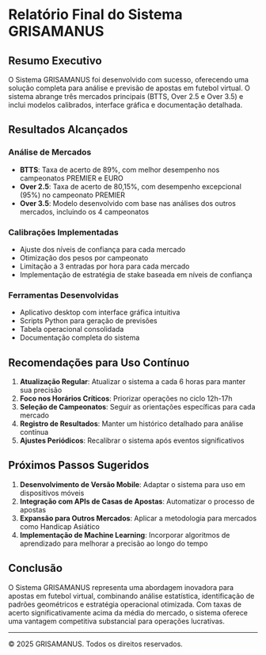 # Relatório Final do Sistema GRISAMANUS

## Resumo Executivo

O Sistema GRISAMANUS foi desenvolvido com sucesso, oferecendo uma solução completa para análise e previsão de apostas em futebol virtual. O sistema abrange três mercados principais (BTTS, Over 2.5 e Over 3.5) e inclui modelos calibrados, interface gráfica e documentação detalhada.

## Resultados Alcançados

### Análise de Mercados
- **BTTS**: Taxa de acerto de 89%, com melhor desempenho nos campeonatos PREMIER e EURO
- **Over 2.5**: Taxa de acerto de 80,15%, com desempenho excepcional (95%) no campeonato PREMIER
- **Over 3.5**: Modelo desenvolvido com base nas análises dos outros mercados, incluindo os 4 campeonatos

### Calibrações Implementadas
- Ajuste dos níveis de confiança para cada mercado
- Otimização dos pesos por campeonato
- Limitação a 3 entradas por hora para cada mercado
- Implementação de estratégia de stake baseada em níveis de confiança

### Ferramentas Desenvolvidas
- Aplicativo desktop com interface gráfica intuitiva
- Scripts Python para geração de previsões
- Tabela operacional consolidada
- Documentação completa do sistema

## Recomendações para Uso Contínuo

1. **Atualização Regular**: Atualizar o sistema a cada 6 horas para manter sua precisão
2. **Foco nos Horários Críticos**: Priorizar operações no ciclo 12h-17h
3. **Seleção de Campeonatos**: Seguir as orientações específicas para cada mercado
4. **Registro de Resultados**: Manter um histórico detalhado para análise contínua
5. **Ajustes Periódicos**: Recalibrar o sistema após eventos significativos

## Próximos Passos Sugeridos

1. **Desenvolvimento de Versão Mobile**: Adaptar o sistema para uso em dispositivos móveis
2. **Integração com APIs de Casas de Apostas**: Automatizar o processo de apostas
3. **Expansão para Outros Mercados**: Aplicar a metodologia para mercados como Handicap Asiático
4. **Implementação de Machine Learning**: Incorporar algoritmos de aprendizado para melhorar a precisão ao longo do tempo

## Conclusão

O Sistema GRISAMANUS representa uma abordagem inovadora para apostas em futebol virtual, combinando análise estatística, identificação de padrões geométricos e estratégia operacional otimizada. Com taxas de acerto significativamente acima da média do mercado, o sistema oferece uma vantagem competitiva substancial para operações lucrativas.

---

© 2025 GRISAMANUS. Todos os direitos reservados.
